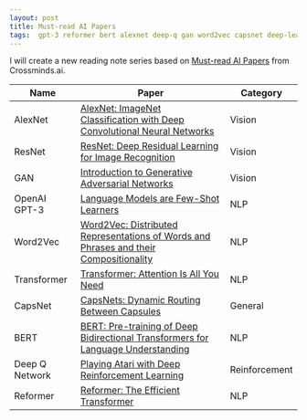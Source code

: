 ```yaml
---
layout: post
title: Must-read AI Papers
tags:  gpt-3 reformer bert alexnet deep-q gan word2vec capsnet deep-learning resnet
---
```


I will create a new reading note series based on [Must-read AI Papers](https://crossminds.ai/playlist/6011f07becbeebc970a2ef20/?utm_campaign=41c4d93aa41f8b49&utm_medium=share) from Crossminds.ai.

| Name           | Paper                                                        | Category      |
| -------------- | ------------------------------------------------------------ | ------------- |
| AlexNet        | [AlexNet: ImageNet Classification with Deep Convolutional Neural Networks](https://proceedings.neurips.cc/paper/2012/hash/c399862d3b9d6b76c8436e924a68c45b-Abstract.html) | Vision        |
| ResNet         | [ResNet: Deep Residual Learning for Image Recognition](https://arxiv.org/abs/1512.03385) | Vision        |
| GAN            | [Introduction to Generative Adversarial Networks](https://arxiv.org/abs/1701.00160) | Vision        |
| OpenAI GPT-3   | [Language Models are Few-Shot Learners](https://proceedings.neurips.cc/paper/2020/file/1457c0d6bfcb4967418bfb8ac142f64a-Paper.pdf) | NLP           |
| Word2Vec       | [Word2Vec: Distributed Representations of Words and Phrases and their Compositionality](https://arxiv.org/abs/1310.4546) | NLP           |
| Transformer    | [Transformer: Attention Is All You Need](https://arxiv.org/abs/1706.03762) | NLP           |
| CapsNet        | [CapsNets: Dynamic Routing Between Capsules](https://arxiv.org/abs/1710.09829) | General       |
| BERT           | [BERT: Pre-training of Deep Bidirectional Transformers for Language Understanding](https://arxiv.org/abs/1810.04805) | NLP           |
| Deep Q Network | [Playing Atari with Deep Reinforcement Learning](https://arxiv.org/abs/1312.5602) | Reinforcement |
| Reformer       | [Reformer: The Efficient Transformer](https://arxiv.org/abs/2001.04451) | NLP           |

